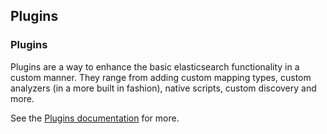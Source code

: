 ## Plugins

### Plugins

Plugins are a way to enhance the basic elasticsearch functionality in a custom manner. They range from adding custom mapping types, custom analyzers (in a more built in fashion), native scripts, custom discovery and more.

See the [Plugins documentation](https://www.elastic.co/guide/en/elasticsearch/plugins/5.4/index.html) for more.
